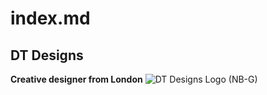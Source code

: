 # index.md
## DT Designs 
**Creative designer from London**
![DT Designs Logo (NB-G)](https://github.com/user-attachments/assets/7bc66891-44a8-4bd3-b617-0c8dd8c65b0d)

